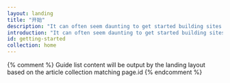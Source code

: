 ```yaml
---
layout: landing
title: "开始"
description: "It can often seem daunting to get started building sites and experiences that work across all the devices that have access to the web."
introduction: "It can often seem daunting to get started building sites and experiences that work across all the devices that have access to the web."
id: getting-started
collection: home
---
```


{% comment %}
Guide list content will be output by the landing layout based on the article collection matching page.id
{% endcomment %}
